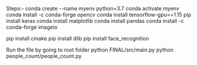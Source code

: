 Steps:-
conda create --name myenv python=3.7
conda activate myenv
conda install -c conda-forge opencv
conda install tensorflow-gpu==1.15
pip install keras 
conda install matplotlib
conda install pandas
conda install -c conda-forge imageio

pip install cmake
pip install dlib
pip install face_recognition

Run the file by going to root folder
python  FINAL/src/main.py
python people_count/people_count.py
